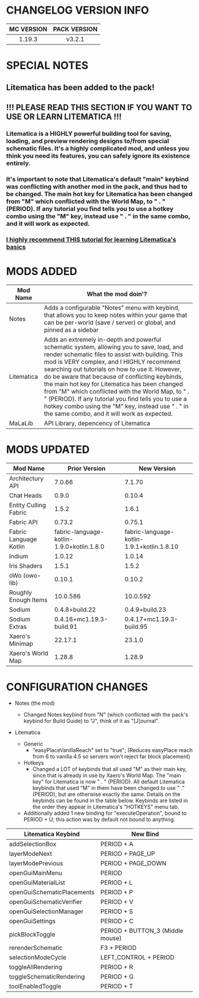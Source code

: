 # CHANGELOG VERSION INFO
| MC VERSION | PACK VERSION |
| :---: | :---: |
| 1.19.3 | v3.2.1 |

# SPECIAL NOTES
## Litematica has been added to the pack!
## !!! PLEASE READ THIS SECTION IF YOU WANT TO USE OR LEARN LITEMATICA !!!
### Litematica is a HIGHLY powerful building tool for saving, loading, and preview rendering designs to/from special schematic files. It's a highly complicated mod, and unless you think you need its features, you can safely ignore its existence entirely.
### It's important to note that Litematica's default "main" keybind was conflicting with another mod in the pack, and thus had to be changed. The main hot key for Litematica has been changed from "M" which conflicted with the World Map, to " . " (PERIOD). If any tutorial you find tells you to use a hotkey combo using the "M" key, instead use " . " in the same combo, and it will work as expected.
### [I highly recommend THIS tutorial for learning Litematica's basics](https://www.youtube.com/watch?v=pHa_GBLHulw)

# MODS ADDED
Mod Name | What the mod doin'?
--- | ---
Notes | Adds a configurable "Notes" menu with keybind, that allows you to keep notes within your game that can be per-world (save / server) or global, and pinned as a sidebar
Litematica | Adds an extremely in-depth and powerful schematic system, allowing you to save, load, and render schematic files to assist with building. This mod is VERY complex, and I HIGHLY recommend searching out tutorials on how to use it. However, do be aware that because of conflicting keybinds, the main hot key for Litematica has been changed from "M" which conflicted with the World Map, to " . " (PERIOD). If any tutorial you find tells you to use a hotkey combo using the "M" key, instead use " . " in the same combo, and it will work as expected.
MaLaLib | API Library, depencency of Litematica

# MODS UPDATED
Mod Name | Prior Version | New Version
--- | --- | --- 
Architectury API | 7.0.66 | 7.1.70
Chat Heads | 0.9.0 | 0.10.4
Entity Culling Fabric | 1.5.2 | 1.6.1
Fabric API | 0.73.2 | 0.75.1
Fabric Language Kotlin | fabric-language-kotlin-1.9.0+kotlin.1.8.0 | fabric-language-kotlin-1.9.1+kotlin.1.8.10 
Indium | 1.0.12 | 1.0.14 
Iris Shaders | 1.5.1 | 1.5.2 
oWo (owo-lib) | 0.10.1 | 0.10.2
Roughly Enough Items | 10.0.586 | 10.0.592 
Sodium | 0.4.8+build.22 | 0.4.9+build.23 
Sodium Extras | 0.4.16+mc1.19.3-build.91 | 0.4.17+mc1.19.3-build.95 
Xaero's Minimap | 22.17.1 | 23.1.0 
Xaero's World Map  | 1.28.8 | 1.28.9 


# CONFIGURATION CHANGES
* Notes (the mod)
  * Changed Notes keybind from "N" (which conflicted with the pack's keybind for Build Guide) to "J", think of it as "[J]ournal".

* Litematica
  * Generic
    *  "easyPlaceVanillaReach" set to "true"; (Reduces easyPlace reach from 6 to vanilla 4.5 so servers won’t reject far block placement)
  * Hotkeys
    *  Changed a LOT of keybinds that all used "M" as their main key, since that is already in use by Xaero's World Map. The "main key" for Litematica is now " . " (PERIOD). All default Litematica keybinds that used "M" in them have been changed to use " ." (PERIOD), but are otherwise exactly the same. Details on the keybinds can be found in the table below. Keybinds are listed in the order they appear in Litematica's "HOTKEYS" menu tab.
  *  Additionally added 1 new binding for "executeOperation", bound to PERIOD + U; this action was by default not bound to anything.  

Litematica Keybind | New Bind
--- | --- 
addSelectionBox | PERIOD + A
layerModeNext | PERIOD + PAGE_UP
layerModePrevious | PERIOD + PAGE_DOWN
openGuiMainMenu | PERIOD
openGuiMaterialList | PERIOD + L
openGuiSchematicPlacements | PERIOD + P
openGuiSchematicVerifier | PERIOD + V
openGuiSelectionManager | PERIOD + S
openGuiSettings | PERIOD + C
pickBlockToggle | PERIOD + BUTTON_3 (Middle mouse)
rerenderSchematic | F3 + PERIOD
selectionModeCycle | LEFT_CONTROL + PERIOD
toggleAllRendering | PERIOD + R
toggleSchematicRendering | PERIOD + G
toolEnabledToggle | PERIOD + T


